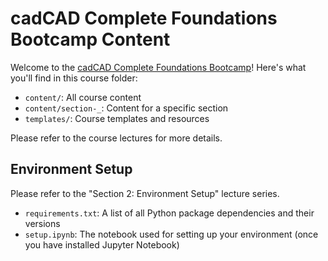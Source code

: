 # cadCAD Complete Foundations Bootcamp Content

Welcome to the [cadCAD Complete Foundations Bootcamp](https://www.cadcad.education/course/bootcamp)! Here's what you'll find in this course folder:

* `content/`: All course content
* `content/section-_`: Content for a specific section
* `templates/`: Course templates and resources

Please refer to the course lectures for more details.

## Environment Setup

Please refer to the "Section 2: Environment Setup" lecture series.

* `requirements.txt`: A list of all Python package dependencies and their versions
* `setup.ipynb`: The notebook used for setting up your environment (once you have installed Jupyter Notebook)
